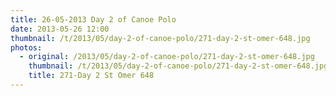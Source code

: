 ```yaml
---
title: 26-05-2013 Day 2 of Canoe Polo
date: 2013-05-26 12:00
thumbnail: /t/2013/05/day-2-of-canoe-polo/271-day-2-st-omer-648.jpg
photos:
  - original: /2013/05/day-2-of-canoe-polo/271-day-2-st-omer-648.jpg
    thumbnail: /t/2013/05/day-2-of-canoe-polo/271-day-2-st-omer-648.jpg
    title: 271-Day 2 St Omer 648
---
```

